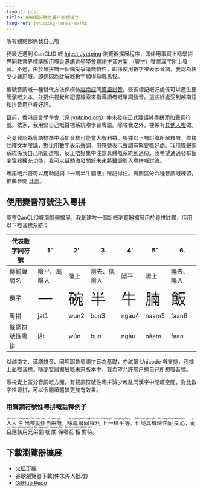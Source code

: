 ```yaml
---
layout: post
title: 用聲調符號性粵拼嚟標漢字
lang-ref: jytuping-tones-marks
---
```


所有觀點都係我自己嘅

我最近遇到 CanCLID 嘅 [Inject Jyutping](https://github.com/CanCLID/inject-jyutping) 瀏覽器擴展程序，即係用事實上喺學術界同教育界標準所用嘅[香港語言學學會粵語拼音方案
](https://zh-yue.wikipedia.org/wiki/%E9%A6%99%E6%B8%AF%E8%AA%9E%E8%A8%80%E5%AD%B8%E5%AD%B8%E6%9C%83%E7%B2%B5%E8%AA%9E%E6%8B%BC%E9%9F%B3%E6%96%B9%E6%A1%88)（粵拼）嚟將漢字附上發音。不過，由於粵拼嘅一個備受爭議嘅特性，即係使用數字嚟表示音調，我認為係少少難用嘅。即係因為註解嘅數字顯得烏喱馬扠。

編號音調嘅一種替代方法係模仿[越南語](https://zh-yue.wikipedia.org/wiki/%E8%B6%8A%E5%8D%97%E5%9C%8B%E8%AA%9E%E5%AD%97)同[漢語拼音](https://zh-yue.wikipedia.org/wiki/%E6%BC%A2%E8%AA%9E%E6%8B%BC%E9%9F%B3)。聲調標記嘅好處係可以產生更簡潔嘅文本，並提供視覺和記憶線索來指導讀者嘅單詞發音。這些好處受到越南語和拼音用户嘅好評。

目前，香港語言學學會（見 [jyutping.org](https://jyutping.org)）仲未發布正式建議將粵拼添加聲調符號。依家，我用緊自己嘅聲標系統嚟學習粵語。除咗我之外，梗係有[其](https://www.reddit.com/r/Cantonese/comments/7r4y5b/random_idea_vietnamese_tone_marks)[他](http://www.cantonese.sheik.co.uk/phorum/read.php?1,127274,131154)[人](https://www.amazon.com/Cantonese-Everyone-English-Chinese/dp/9620718615)[咁](https://www.facebook.com/CantoneseABC)做。

究竟我認為粵語標準中添加音標可能會大有利益。根據以下嘅討論所解釋嘅，直接註釋文本嚟講，對比用數字表示聲調，用符號表示聲調有緊要嘅好處。我用嘅聲調系統係我自己所創造嘅，反正唔好集中注意具體嘅系統到過份。我希望通過發布個瀏覽器擴充功能，我可以幫助激發關於未來將聲調引入粵拼嘅討論。

粵語嘅六聲可以用助記詞『一碗半牛腩飯』嚟記得住。有關區分六種音調嘅練習，推薦參閱 [此處](https://jyutping.org/docs/tone/)。

## 使用變音符號注入粵拼

調整CanCLID嘅瀏覽器擴展，我創建咗一個新嘅瀏覽器擴展用於粵拼註釋，佢用以下嘅音標系統：

| 代表數字同符號 | 1¯ | 2' | 3 | 4` | 5ˇ | 6. |
|-------------|---|---|---|---|---|---|
| 傳統聲調名 |陰平、高陰入 |陰上|陰去、低陰入 |陽平|陽上|陽去、陽入  |
| 例子 | <span style="font-size:250%;">一</span> | <span style="font-size:250%;">碗</span> | <span style="font-size:250%;">半</span> | <span style="font-size:250%;">牛</span> | <span style="font-size:250%;">腩</span> | <span style="font-size:250%;">飯</span> |
| 粵拼 |jat1 | wun2 |bun3 | ngau4 | naam5 | faan6 |
| 聲調符號性粵拼 |jāt | wún |bun | ngàu | nǎam | fạan |

以越南文、漢語拼音、同埋耶魯粵語拼音為基礎，亦試緊 Unicode 嘅支持，我揀上面嘅音標。喺瀏覽器擴展嘅未來版本中，我希望允許用户揀自己所想嘅音標。

喺視覺上區分音調嘅方面，有聲調符號性粵拼減少雜亂同漢字中間嘅空間。對比數字性粵拼，可以令閱讀體驗更加有效果。

### 用聲調符號性粵拼嘅註釋例子
<p><ruby class="inject-jyutping">人<rp>(</rp><rt lang="yue-Latn">jàn</rt><rp>)</rp></ruby><ruby class="inject-jyutping">人<rp>(</rp><rt lang="yue-Latn">jàn</rt><rp>)</rp></ruby><ruby class="inject-jyutping">生<rp>(</rp><rt lang="yue-Latn">sāang</rt><rp>)</rp></ruby><ruby class="inject-jyutping">出<rp>(</rp><rt lang="yue-Latn">cēot</rt><rp>)</rp></ruby><ruby class="inject-jyutping">嚟<rp>(</rp><rt lang="yue-Latn">lài</rt><rp>)</rp></ruby><ruby class="inject-jyutping">就<rp>(</rp><rt lang="yue-Latn">zạu</rt><rp>)</rp></ruby><ruby class="inject-jyutping">係<rp>(</rp><rt lang="yue-Latn">hại</rt><rp>)</rp></ruby><ruby class="inject-jyutping">自<rp>(</rp><rt lang="yue-Latn">zị</rt><rp>)</rp></ruby><ruby class="inject-jyutping">由<rp>(</rp><rt lang="yue-Latn">jàu</rt><rp>)</rp></ruby><ruby class="inject-jyutping">嘅<rp>(</rp><rt lang="yue-Latn">ge</rt><rp>)</rp></ruby>，<ruby class="inject-jyutping">喺<rp>(</rp><rt lang="yue-Latn">hái</rt><rp>)</rp></ruby><ruby class="inject-jyutping">尊<rp>(</rp><rt lang="yue-Latn">zyūn</rt><rp>)</rp></ruby><ruby class="inject-jyutping">嚴<rp>(</rp><rt lang="yue-Latn">jìm</rt><rp>)</rp></ruby><ruby class="inject-jyutping">同<rp>(</rp><rt lang="yue-Latn">tùng</rt><rp>)</rp></ruby><ruby class="inject-jyutping">權<rp>(</rp><rt lang="yue-Latn">kyùn</rt><rp>)</rp></ruby><ruby class="inject-jyutping">利<rp>(</rp><rt lang="yue-Latn">lẹi</rt><rp>)</rp></ruby><ruby class="inject-jyutping">上<rp>(</rp><rt lang="yue-Latn">sǒeng</rt><rp>)</rp></ruby><ruby class="inject-jyutping">一<rp>(</rp><rt lang="yue-Latn">jāt</rt><rp>)</rp></ruby><ruby class="inject-jyutping">律<rp>(</rp><rt lang="yue-Latn">lẹot</rt><rp>)</rp></ruby><ruby class="inject-jyutping">平<rp>(</rp><rt lang="yue-Latn">pìng</rt><rp>)</rp></ruby><ruby class="inject-jyutping">等<rp>(</rp><rt lang="yue-Latn">dáng</rt><rp>)</rp></ruby>。<ruby class="inject-jyutping">佢<rp>(</rp><rt lang="yue-Latn">kěoi</rt><rp>)</rp></ruby><ruby class="inject-jyutping">哋<rp>(</rp><rt lang="yue-Latn">dẹi</rt><rp>)</rp></ruby><ruby class="inject-jyutping">具<rp>(</rp><rt lang="yue-Latn">gẹoi</rt><rp>)</rp></ruby><ruby class="inject-jyutping">有<rp>(</rp><rt lang="yue-Latn">jǎu</rt><rp>)</rp></ruby><ruby class="inject-jyutping">理<rp>(</rp><rt lang="yue-Latn">lěi</rt><rp>)</rp></ruby><ruby class="inject-jyutping">性<rp>(</rp><rt lang="yue-Latn">sing</rt><rp>)</rp></ruby><ruby class="inject-jyutping">同<rp>(</rp><rt lang="yue-Latn">tùng</rt><rp>)</rp></ruby><ruby class="inject-jyutping">良<rp>(</rp><rt lang="yue-Latn">lòeng</rt><rp>)</rp></ruby><ruby class="inject-jyutping">心<rp>(</rp><rt lang="yue-Latn">sām</rt><rp>)</rp></ruby>，<ruby class="inject-jyutping">而<rp>(</rp><rt lang="yue-Latn">jì</rt><rp>)</rp></ruby><ruby class="inject-jyutping">且<rp>(</rp><rt lang="yue-Latn">cé</rt><rp>)</rp></ruby><ruby class="inject-jyutping">應<rp>(</rp><rt lang="yue-Latn">jīng</rt><rp>)</rp></ruby><ruby class="inject-jyutping">該<rp>(</rp><rt lang="yue-Latn">gōi</rt><rp>)</rp></ruby><ruby class="inject-jyutping">用<rp>(</rp><rt lang="yue-Latn">jụng</rt><rp>)</rp></ruby><ruby class="inject-jyutping">兄<rp>(</rp><rt lang="yue-Latn">hīng</rt><rp>)</rp></ruby><ruby class="inject-jyutping">弟<rp>(</rp><rt lang="yue-Latn">dại</rt><rp>)</rp></ruby><ruby class="inject-jyutping">間<rp>(</rp><rt lang="yue-Latn">gāan</rt><rp>)</rp></ruby><ruby class="inject-jyutping">嘅<rp>(</rp><rt lang="yue-Latn">ge</rt><rp>)</rp></ruby><ruby class="inject-jyutping">關<rp>(</rp><rt lang="yue-Latn">gwāan</rt><rp>)</rp></ruby><ruby class="inject-jyutping">係<rp>(</rp><rt lang="yue-Latn">hại</rt><rp>)</rp></ruby><ruby class="inject-jyutping">嚟<rp>(</rp><rt lang="yue-Latn">lài</rt><rp>)</rp></ruby><ruby class="inject-jyutping">互<rp>(</rp><rt lang="yue-Latn">wụ</rt><rp>)</rp></ruby><ruby class="inject-jyutping">相<rp>(</rp><rt lang="yue-Latn">sōeng</rt><rp>)</rp></ruby><ruby class="inject-jyutping">對<rp>(</rp><rt lang="yue-Latn">deoi</rt><rp>)</rp></ruby><ruby class="inject-jyutping">待<rp>(</rp><rt lang="yue-Latn">dọi</rt><rp>)</rp></ruby>。
</p>

## 下載瀏覽器擴展 
- [火狐下載](https://addons.mozilla.org/en-US/firefox/addon/inject-jyutping-diacritics/)
- 谷歌瀏覽器下載(仲未畀人批准)
- [GitHub Repo](https://github.com/kennitochang/inject-jyutping)

